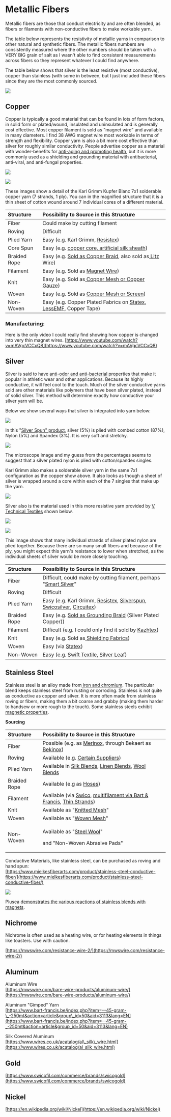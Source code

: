 # Metallic Fibers

Metallic fibers are those that conduct electricity and are often blended, as fibers or filaments with non-conductive fibers to make workable yarn. 

The table below represents the resistivity of metallic yarns in comparison to other natural and synthetic fibers. The metallic fibers numbers are consistently measured where the other numbers should be taken with a VERY BIG grain of salt as I wasn't able to find consistent measurements across fibers so they represent whatever I could find anywhere. 

The table below shows that silver is the least resistive \(most conductive\), copper than stainless \(with some in between, but I just included these fibers since they are the most commonly sourced. 

![](/resistivity-by-fiber-generally-.png)

## **Copper**

Copper is typically a good material that can be found in lots of form factors, in solid form or plated/wound, insulated and uninsulated and is generally cost effective. Most copper filament is sold as "magnet wire" and available in many diameters. I find 38 AWG magnet wire most workable in terms of strength and flexibility. Copper yarn is also a bit more cost effective than silver for roughly similar conductivity. People advertise copper as a material with wonder-benefits for [anti-aging and promoting health](https://resistex.com/en/copper/), but it is more commonly used as a shielding and grounding material with antibacterial, anti-viral, and anti-fungal properties.  

![](/screen-shot-2020-08-18-at-7.23.17-pm.png)

![](/img_9233.jpg)

These images show a detail of the Karl Grimm Kupfer Blanc 7x1 solderable copper yarn \(7 strands, 1 ply\). You can in the magnified structure that it is a thin sheet of cotton wound around 7 individual cores of a different material. 

| Structure | Possibility to Source in this Structure |
| :--- | :--- |
| Fiber | Could make by cutting filament |
| Roving | Difficult |
| Plied Yarn | Easy  \(e.g. Karl Grimm, [Resistex](https://resistex.com/en/copper/)\) |
| Core Spun | Easy \(e.g. [copper core, artificial silk sheath](https://www.wires.co.uk/cgi-bin/sh000001.pl?WD=silk&PN=sc_wires%2ehtml#asc_2d0375dasc_2d500m)\) |
| Braided Rope | Easy \(e.g. [Sold as Copper Braid](https://www.digikey.com/products/en/cables-wires-management/grounding-braid-straps/494?utm_adgroup=Cables&utm_source=google&utm_medium=cpc&utm_campaign=Dynamic%20Search&utm_term=&utm_content=Cables&gclid=EAIaIQobChMIqZfy1PW76wIVTr7ACh2hrg99EAAYBCAAEgL_TfD_BwE), also sold as[ Litz Wire](https://www.elektrisola.com/hf-litz-wire-litz/products.html)\)  |
| Filament | Easy \(e.g. Sold as [Magnet Wire](https://www.elektrisola.com/home.html)\) |
| Knit | Easy \(e.g. Sold as[ Copper Mesh or Copper Gauze](https://www.amazon.com/Haierc-Blocker-Building-Prevent-Bird-Nesting/dp/B073WZF6GB/ref=sr_1_1_sspa?dchild=1&keywords=copper+fabric&qid=1598549308&sr=8-1-spons&psc=1&spLa=ZW5jcnlwdGVkUXVhbGlmaWVyPUEyTFFIRk9WT0JJVTJZJmVuY3J5cHRlZElkPUEwMzQxMDc4MlhRRVZENFU4WVRRQSZlbmNyeXB0ZWRBZElkPUEwNzM3Nzk3SkdBVDg5OFRZU0Y1JndpZGdldE5hbWU9c3BfYXRmJmFjdGlvbj1jbGlja1JlZGlyZWN0JmRvTm90TG9nQ2xpY2s9dHJ1ZQ==)\) |
| Woven | Easy \(e.g. Sold as [Copper Mesh or Screen](https://www.twpinc.com/wire-mesh-material/copper?gclid=EAIaIQobChMIl4vKw_a76wIVT77ACh0zLQHMEAAYASAAEgK8ZvD_BwE)\) |
| Non-Woven | Easy \(e.g. Copper Plated Fabrics on [Statex](https://statex.de/en/statex-shieldex-metallized-textiles-copper-effective-against-the-sars-cov-2-virus/), [LessEMF](https://www.lessemf.com/fabric4.html#1212), Copper Tape\) |

### Manufacturing:

Here is the only video I could really find showing how copper is changed into very thin magnet wires. [https://www.youtube.com/watch?v=mAVgcVCCxQ8](https://www.youtube.com/watch?v=mAVgcVCCxQ8)

## **Silver**

Silver is said to have [anti-odor and anti-bacterial](https://www.thedailybeast.com/the-risk-and-reward-of-silver-infused-fabric) properties that make it popular in athletic wear and other applications. Because its highly conductive, it will feel cool to the touch. Much of the silver conductive yarns sold are other materials like polymers that have been silver plated, instead of solid silver. This method will determine exactly how conductive your silver yarn will be. 

Below we show several ways that silver is integrated into yarn below: 

![](/img_9236.jpg)

In this "[Silver Spun"  product](https://www.jimmybeanswool.com/knitting/yarn/FeelGoodYarn/SilverSpunreg.asp?showLarge=true&specPCVID=89997), silver \(5%\) is plied with combed cotton \(87%\), Nylon \(5%\) and Spandex \(3%\). It is very soft and stretchy. 

![](/screen-shot-2020-08-18-at-7.19.15-pm%20%281%29.png)

The microscope image and my guess from the percentages seems to suggest that a silver plated nylon is plied with cotton/spandex singles. 

Karl Grimm also makes a solderable silver yarn in the same 7x1 configuration as the copper show above. It also looks as though a sheet of silver is wrapped around a core within each of the 7 singles that make up the yarn.

![](/img_9234.jpg)



Silver also is the material used in this more resistive yarn provided by [V Technical Textiles](http://www.shopvtechtextiles.com/23534-dtex-2-ply-High-Conductive-Twisted-Yarn-B_p_139.html) shown below. 

![](/img_9232.jpg)

![](/screen-shot-2020-08-18-at-7.24.08-pm.png)

This image shows that many individual strands of silver plated nylon are plied together. Because there are so many small fibers and because of the ply, you might expect this yarn's resistance to lower when stretched, as the individual sheets of silver would be more closely touching. 

| Structure | Possibility to Source in this Structure |
| :--- | :--- |
| Fiber | Difficult, could make by cutting filament, perhaps "[Smart Silver](http://www.smartsilver.com/products)" |
| Roving | Difficult |
| Plied Yarn | Easy  \(e.g. Karl Grimm, [Resistex](https://resistex.com/en/copper/), [Silverspun](https://www.jimmybeanswool.com/knitting/yarn/FeelGoodYarn/SilverSpunreg.asp), [Swicosilver](https://www.swicofil.com/commerce/brands/swicosilver), [Circuitex](http://noblebiomaterials.com/circuitex/)\) |
| Braided Rope | Easy \(e.g. [Sold as Grounding Braid](https://www.digikey.com/products/en/cables-wires-management/grounding-braid-straps/494?utm_adgroup=Cables&utm_source=google&utm_medium=cpc&utm_campaign=Dynamic%20Search&utm_term=&utm_content=Cables&gclid=EAIaIQobChMIqZfy1PW76wIVTr7ACh2hrg99EAAYBCAAEgL_TfD_BwE) \(Silver Plated Copper\)\)  |
| Filament | Difficult \(e.g. I could only find it sold by [Kazhtex](https://www.silver-fiber.com/silver-fiber/silver-filament/fdy-70d-pure-silver-anti-bacterial-filament.html)\) |
| Knit | Easy \(e.g. Sold as[ ](https://www.amazon.com/Haierc-Blocker-Building-Prevent-Bird-Nesting/dp/B073WZF6GB/ref=sr_1_1_sspa?dchild=1&keywords=copper+fabric&qid=1598549308&sr=8-1-spons&psc=1&spLa=ZW5jcnlwdGVkUXVhbGlmaWVyPUEyTFFIRk9WT0JJVTJZJmVuY3J5cHRlZElkPUEwMzQxMDc4MlhRRVZENFU4WVRRQSZlbmNyeXB0ZWRBZElkPUEwNzM3Nzk3SkdBVDg5OFRZU0Y1JndpZGdldE5hbWU9c3BfYXRmJmFjdGlvbj1jbGlja1JlZGlyZWN0JmRvTm90TG9nQ2xpY2s9dHJ1ZQ==)[Shielding Fabrics](https://www.amazon.com/Radiation-Protection-Material-Conductive-Shielding/dp/B07L5GFHP9)\) |
| Woven | Easy \(via [Statex](https://www.shieldextrading.net/products/fabrics/)\) |
| Non-Woven | Easy \(e.g. [Swift Textile](http://www.swift-textile.com/conductive-nonwoven-fabric-products.html), [Silver Leaf](https://www.amazon.com/Genuine-Silver-Sheets-Booklet-Sheet/dp/B07MTZJVVK/ref=sxin_7_ac_d_rm?ac_md=1-1-c2lsdmVyIGxlYWY%3D-ac_d_rm&cv_ct_cx=silver+foil&dchild=1&keywords=silver+foil&pd_rd_i=B07MTZJVVK&pd_rd_r=38197ea3-e9ea-4d2f-94c6-e54737135455&pd_rd_w=iiQzU&pd_rd_wg=UKy48&pf_rd_p=e3dc9e0c-9eab-4c3e-b43a-ba36f8522e14&pf_rd_r=X0ZANP5738YDF18G9J50&psc=1&qid=1598552726&sr=1-2-12d4272d-8adb-4121-8624-135149aa9081)\) |



## Stainless Steel

Stainless steel is an alloy made from[ iron and chromium](https://en.wikipedia.org/wiki/Stainless_steel). The particular blend keeps stainless steel from rusting or corroding. Stainless is not quite as conductive as copper and silver. It is more often made from stainless roving or fibers, making them a bit coarse and grabby \(making them harder to handsew or more rough to the touch\). Some stainless steels exhibit [magnetic properties](https://www.scientificamerican.com/article/why-dont-magnets-work-on/). 

**Sourcing**

<table>
  <thead>
    <tr>
      <th style="text-align:left">Structure</th>
      <th style="text-align:left">Possibility to Source in this Structure</th>
    </tr>
  </thead>
  <tbody>
    <tr>
      <td style="text-align:left">Fiber</td>
      <td style="text-align:left">Possible (e.g. as <a href="https://www.bart-francis.be/index.php?item=--50-gram-ball&amp;action=article&amp;group_id=128&amp;aid=3598&amp;lang=EN">Merinox</a>,
        through Bekaert as <a href="https://www.bekaert.com/en/products/basic-materials/textile/anti-static-fibers-and-yarns-for-textiles">Bekinox</a>)</td>
    </tr>
    <tr>
      <td style="text-align:left">Roving</td>
      <td style="text-align:left">Available (e.g. <a href="https://www.mielkesfiberarts.com/product/stainless-steel-conductive-fiber/">Certain Suppliers</a>)</td>
    </tr>
    <tr>
      <td style="text-align:left">Plied Yarn</td>
      <td style="text-align:left">Available in <a href="https://www.habutextiles.com/products/a-20">Silk Blends</a>,
        <a
        href="https://www.etsy.com/listing/489587221/linen-stainless-steel-yarn-linen-steel">Linen Blends</a>, <a href="https://www.lionbrand.com/products/lb-collection-wool-stainless-steel-yarn">Wool Blends</a>
      </td>
    </tr>
    <tr>
      <td style="text-align:left">Braided Rope</td>
      <td style="text-align:left">Available (e.g as <a href="https://www.mcmaster.com/braided-stainless-steel-hose/">Hoses</a>)</td>
    </tr>
    <tr>
      <td style="text-align:left">Filament</td>
      <td style="text-align:left">Available (via <a href="https://www.swicofil.com/commerce/products/stainlesssteel/495/filament">Swico</a>,
        <a
        href="https://www.bart-francis.be/index.php?item=--150-meter_cone&amp;action=article&amp;group_id=50&amp;aid=4288&amp;lang=EN">multifilament via Bart &amp; Francis</a>, <a href="https://giovannaimperia.com/metal/wire/extra-fine-stainless-steel.html">Thin Strands</a>)</td>
    </tr>
    <tr>
      <td style="text-align:left">Knit</td>
      <td style="text-align:left">Available as &quot;<a href="https://www.knitted-mesh.com/products/knitted-mesh-fabric.html">Knitted Mesh</a>&quot;</td>
    </tr>
    <tr>
      <td style="text-align:left">Woven</td>
      <td style="text-align:left">Available as &quot;<a href="https://www.darbywiremesh.com/t-304-stainless-steel-mesh/">Woven Mesh</a>&quot;</td>
    </tr>
    <tr>
      <td style="text-align:left">Non-Woven</td>
      <td style="text-align:left">
        <p>Available as &quot;<a href="http://www.scrubble.com/products/steel-wool/">Steel Wool</a>&quot;</p>
        <p>and &quot;Non-Woven Abrasive Pads&quot;</p>
      </td>
    </tr>
  </tbody>
</table>

Conductive Materials, like stainless steel, can be purchased as roving and hand spun:  
[https://www.mielkesfiberarts.com/product/stainless-steel-conductive-fiber/](https://www.mielkesfiberarts.com/product/stainless-steel-conductive-fiber/)



![](/img_9243.jpg)

Plusea d[emonstrates the various reactions of stainless blends with magnets](https://www.youtube.com/watch?time_continue=2&v=In212gmWD-4&feature=emb_title). 

## Nichrome

Nichrome is often used as a heating wire, or for heating elements in things like toasters. Use with caution. 

[https://mwswire.com/resistance-wire-2/](https://mwswire.com/resistance-wire-2/)

## Aluminum

Aluminum Wire  
[https://mwswire.com/bare-wire-products/aluminum-wire/](https://mwswire.com/bare-wire-products/aluminum-wire/)  
  
Aluminum "Gimped" Yarn  
[https://www.bart-francis.be/index.php?item=--45-gram-\_-250mt&action=article&group\_id=50&aid=3113&lang=EN](https://www.bart-francis.be/index.php?item=--45-gram-_-250mt&action=article&group_id=50&aid=3113&lang=EN)

Silk Covered Aluminum  
[https://www.wires.co.uk/acatalog/al\_silk\_wire.html](https://www.wires.co.uk/acatalog/al_silk_wire.html)

## Gold

[https://www.swicofil.com/commerce/brands/swicogold](https://www.swicofil.com/commerce/brands/swicogold)

## Nickel

[https://en.wikipedia.org/wiki/Nickel](https://en.wikipedia.org/wiki/Nickel)

